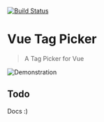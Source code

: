 [![Build Status](https://travis-ci.org/Aidurber/VueTagPicker.svg?branch=master)](https://travis-ci.org/Aidurber/VueTagPicker)
# Vue Tag Picker

> A Tag Picker for Vue

![Demonstration](https://raw.githubusercontent.com/Aidurber/VueTagPicker/master/docs/example.gif)


## Todo
Docs :)

